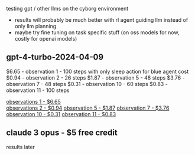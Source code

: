 testing gpt / other llms on the cyborg environment

- results will probably be much better with rl agent guiding llm instead of only llm planning
- maybe try fine tuning on task specific stuff (on oss models for now, costly for openai models)

## gpt-4-turbo-2024-04-09

$6.65 - observation 1 - 100 steps with only sleep action for blue agent cost
$0.94 - observation 2 - 26 steps
$1.87 - observation 5 - 48 steps 
$3.76 - observation 7 - 48 steps
$0.31 - observation 10 - 60 steps
$0.83 - observation 11 - 100 steps

[observations 1 - $6.65](observations/observations-1.txt)  
[observations 2 - $0.94](observations/observations-20240413175508.txt)
[observation 5 - $1.87](observations/observations-20240413192821.txt)
[observation 7 - $3.76](observations/observations-20240413221357.txt)
[observation 10 - $0.31](observations/observations-20240413233916)
[observation 11 - $0.83](observations/observations-20240413235343.txt)

## claude 3 opus - $5 free credit 
results later